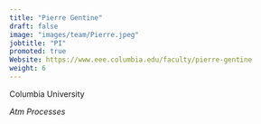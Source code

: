 ```yaml
---
title: "Pierre Gentine"
draft: false
image: "images/team/Pierre.jpeg"
jobtitle: "PI"
promoted: true
Website: https://www.eee.columbia.edu/faculty/pierre-gentine
weight: 6
---
```



Columbia University

*Atm Processes*
